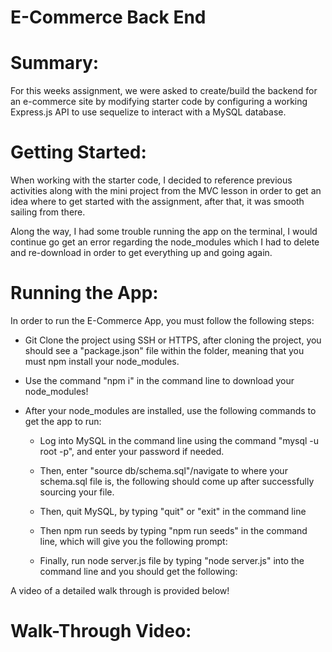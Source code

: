 # E-Commerce Back End

# Summary: 
For this weeks assignment, we were asked to create/build the backend for an e-commerce site by modifying starter code by configuring a working Express.js API to use sequelize to interact with a MySQL database. 


# Getting Started:
When working with the starter code, I decided to reference previous activities along with the mini project from the MVC lesson in order to get an idea where to get started with the assignment, after that, it was smooth sailing from there. 

Along the way, I had some trouble running the app on the terminal, I would continue go get an error regarding the node_modules which I had to delete and re-download in order to get everything up and going again.



# Running the App:
In order to run the E-Commerce App, you must follow the following steps:

- Git Clone the project using SSH or HTTPS, after cloning the project, you should see a "package.json" file within the folder, meaning that  you must npm install your node_modules.

- Use the command "npm i" in the command line to download your node_modules!

- After your node_modules are installed, use the following commands to get the app to run:
    - Log into MySQL in the command line using the command "mysql -u root -p", and enter your password if needed.
    - Then, enter "source db/schema.sql"/navigate to where your schema.sql file is, the following should come up after successfully sourcing your file. 
    - Then, quit MySQL, by typing "quit" or "exit" in the command line
    - Then npm run seeds by typing "npm run seeds" in the command line, which will give you the following prompt:



    - Finally, run node server.js file by typing "node server.js" into the command line and you should get the following:





A video of a detailed walk through is provided below!


# Walk-Through Video:
